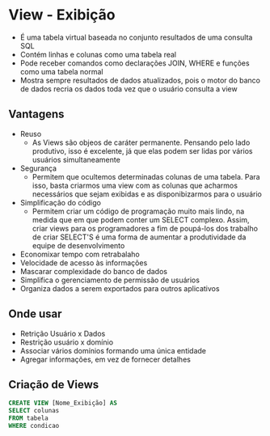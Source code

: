 # View - Exibição
* É uma tabela virtual baseada no conjunto resultados de uma consulta SQL
* Contém linhas e colunas como uma tabela real
* Pode receber comandos como declarações JOIN, WHERE e funções como uma tabela normal
* Mostra sempre resultados de dados atualizados, pois o motor do banco de dados recria os dados toda vez que o usuário consulta a view

## Vantagens
* Reuso
  * As Views são objeos de caráter permanente. Pensando pelo lado produtivo, isso é excelente, já que elas podem ser lidas por vários usuários simultaneamente
* Segurança
  * Permitem que ocultemos determinadas colunas de uma tabela. Para isso, basta criarmos uma view com as colunas que acharmos necessários que sejam exibidas e as disponibizarmos para o usuário
* Simplificação do código
  * Permitem criar um código de programação muito mais lindo, na medida que em que podem conter um SELECT complexo. Assim, criar views para os programadores a fim de poupá-los dos trabalho de criar SELECT'S é uma forma de aumentar a produtividade da equipe de desenvolvimento
* Economixar tempo com retrabalaho
* Velocidade de acesso às informações
* Mascarar complexidade do banco de dados
* Simplifica o gerenciamento de permissão de usuários
* Organiza dados a serem exportados para outros aplicativos

## Onde usar
* Retrição Usuário x Dados
* Restrição usuário x domínio
* Associar vários domínios formando uma única entidade
* Agregar informações, em vez de fornecer detalhes

## Criação de Views
```sql
CREATE VIEW [Nome_Exibição] AS
SELECT colunas
FROM tabela
WHERE condicao
```
